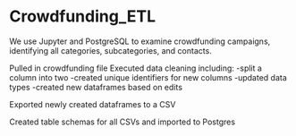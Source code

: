 # Crowdfunding_ETL
We use Jupyter and PostgreSQL to examine crowdfunding campaigns, identifying all categories, subcategories, and contacts.


Pulled in crowdfunding file
Executed data cleaning including:
-split a column into two
-created unique identifiers for new columns
-updated data types
-created new dataframes based on edits

Exported newly created dataframes to a CSV

Created table schemas for all CSVs and imported to Postgres


